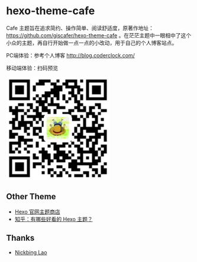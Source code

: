 # hexo-theme-cafe

Cafe 主题旨在追求简约、操作简单、阅读舒适度，原著作地址：https://github.com/giscafer/hexo-theme-cafe 。在茫茫主题中一眼相中了这个小众的主题，再自行开始做一点一点的小改动，用于自己的个人博客站点。

PC端体验：参考个人博客 http://blog.coderclock.com/

移动端体验：扫码预览

![](./mobile-qrcode.png)

## Other Theme

- [Hexo 官网主题商店](https://hexo.io/themes/)
- [知乎：有哪些好看的 Hexo 主题？](https://www.zhihu.com/question/24422335)

## Thanks

- [Nickbing Lao](https://github.com/giscafer)
